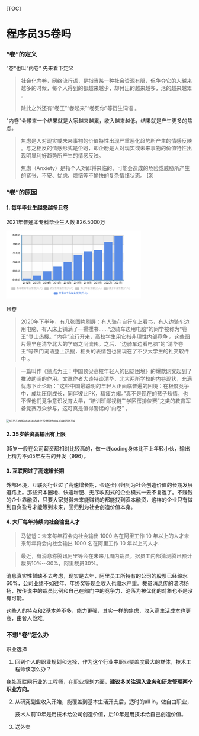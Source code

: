 [TOC]

# 程序员35卷吗

### “卷”的定义

”卷“也叫“内卷” 先来看下定义

> 社会化内卷，网络流行语，是指当‌‌‌‌‌‌‌‌某一种社会资源有限，但争夺它的人越来越多的时候，每个人得到的都越来越少，却付出的越来越多，活的越来越累 。 
>
> 除此之外还有“卷王”“卷起来”“卷死你”等衍生词语  。

> 

"内卷"会带来一个结果就是大家越来越累，收入越来越低，结果就是产生更多的焦虑。

> 焦虑是人对现实或未来事物的价值特性出现严重恶化趋势所产生的情感反映  。与之相反的情感形式是企盼，即企盼是人对现实或未来事物的价值特性出现明显利好趋势所产生的情感反映。
>
> 焦虑（Anxiety）是指个人对即将来临的、可能会造成的危险或威胁所产生的紧张、不安、忧虑、烦恼等不愉快的复杂情绪状态。 [3] 

### “卷”的原因

#### 1. 每年毕业生越来越多且卷

 2021年普通本专科毕业生人数 826.5000万

<img src="截屏2022-03-23 16.12.40.png" alt="截屏2022-03-23 16.12.40" style="zoom:55%;" />

且卷

> 2020年下半年，有几张图片刷屏：有人骑在自行车上看书，有人边骑车边用电脑，有人床上铺满了一摞摞书……“边骑车边用电脑”的同学被称为“卷王”登上热搜。“内卷”流行开来，高校学生用它指非理性内部竞争 。这些图片最早在清华北大的学霸之间流传。之后，“边骑车边看电脑”的“清华卷王”等热门词语登上热搜，相关的表情包也出现在了不少大学生的社交软件中  。

> 一篇叫作《绩点为王：中国顶尖高校年轻人的囚徒困境》的爆款网文起到了推波助澜的作用。文章作者大谈特谈清华、北大两所学校的内卷现状，充满忧虑下此论断：“这些中国最聪明的年轻人正面临普遍的困境：在极度竞争中，成功压倒成长，同伴彼此PK，精疲力竭。”真不是现在的孩子矫情，也不怪他们竞争意识发育太早，“培训班鄙视链”“学区房排位赛”之类的教育军备竞赛万众参与，这可真是值得警惕的“内卷”  。

<img src="../../2020/公众号/卷/b03533fa828ba61ea8d32c72867b800a304e251ff314.webp" alt="b03533fa828ba61ea8d32c72867b800a304e251ff314" style="zoom:50%;" />

#### 2. 35岁薪资高输出有上限

​	35岁一般在公司薪资都相对比较高的，做一线coding身体比不上年轻小伙，输出上精力不如5年左右的开发（996）。

#### 3. 互联网过了高速增长期

   外部环境，互联网行业过了高速增长期，会逐步回归到为社会创造价值的长期发展道路上。那些资本圈地、快速增肥、无序收割式的企业模式一去不复返了。不赚钱的企业靠融资，只要大家觉得未来能赚钱的都能找到资本融资，这样的企业只有做到自负盈亏才能等到未来，回归到为社会创造价值本身。

#### 4. 大厂每年持续向社会输出人才 

> 马爸爸：未来每年将会向社会输出 1000 名在阿里工作 10 年以上的人才未来每年将会向社会输出 1000 名在阿里工作 10 年以上的人才.

> 最近，有消息称腾讯阿里等会在未来几周内裁员。据员工内部猜测腾讯预计裁员10%～30%，阿里裁员30%。

消息真实性暂缺不去考虑，现实是去年，阿里员工所持有的公司的股票已经缩水60%，公司业绩不如往年，年终奖等现金收入也缩水严重。裁员消息传的沸沸扬扬，按传说中的裁员比例和自己在部门中的竞争力，沦落为被优化的对象也不是没有可能。

这些人的特点和2基本差不多，能力更强，其实一样的焦虑，收入高生活成本也更高，由奢入俭难。

### 不想”卷“怎么办

职业选择

1. 回到个人的职业规划和选择，作为这个行业中职业覆盖度最大的群体，技术工程师该怎么办？

身处互联网行业的工程师，在职业规划方面，**建议多关注深入业务和研发管理两个职业方向。**

2. 从研究副业收入开始，能覆盖到基本生活开支后，适时的all in，做自由职业，

   技术人前10年是用技术给公司创造价值，后10年是用技术给自己创造价值。

3. 送外卖







 








